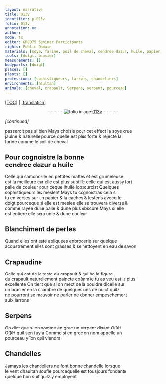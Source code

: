 ```yaml
---
layout: narrative
title: 013v
identifier: p-013v
folio: 013v
annotation: no
author:
mode: tc
editor: GR8975 Seminar Participants
rights: Public Domain
materials: [soye, farine, poil de cheval, cendree dazur, huile, papier, perles, eau de savon, Crapaudine, suif]
tools: [doigt, brasier]
measurements: []
bodyparts: [doigt]
places: []
plants: []
professions: [sophistiqueurs, larrons, chandeliers]
environments: [haultan]
animals: [cheval, crapault, Serpens, serpent, pourceau]
---
```


<p><a href="{{ site.baseurl }}/diplomatic/" target="_blank">[TOC]</a> | <a href="{{ site.baseurl }}/texts/p-013v_tl/">[translation]</a></p><div class="folio" align="center">- - - - - <a href="http://gallica.bnf.fr/ark:/12148/btv1b10500001g/f32.image" target="_blank"><img src="https://cu-mkp.github.io/2017-workshop-edition/assets/photo-icon.png" alt="folio image: " style="display:inline-block; margin-bottom:-3px;"/>013v</a> - - - - - </div>  
 
*[continued]*
  
 passeroit pas si bien Mays choisis pour cet effect la <span class="m">soye</span> crue<br/> jaulne & naturelle pource quelle est plus forte & rejecte la<br/> <span class="m">farine</span> comme le <span class="m">poil de <span class="al">cheval</span></span> 
 
 
  

## Pour cognoistre la bonne<br/> <span class="m">cendree dazur</span> a <span class="m">huile</span>

 
Celle qui samoncelle en pettites mattes et est grumeleuse<br/> est la meilleure car elle est plus subtille celle qui est aussy fort<br/> palle de couleur pour ceque l<span class="m">huile</span> lobscurcist Quelques<br/> <span class="pro">sophistiqueurs</span> les meslent Mays tu cognoistras cela si<br/> tu en verses sur un <span class="m">papier</span> & la caches & lestens avecq le<br/> <span class="tl"><span class="bp">doigt</span></span> pourceque si elle est meslee elle se trouvera diverse &<br/> comme rayee dune palle & dune plus obscure Mays si elle<br/> est entiere elle sera unie & dune couleur 
 
 
  

## Blanchiment de <span class="m">perles</span>

 
Quand elles ont este apliquees enbroderie sur quelque<br/> acoustrement elles sont grasses & se nettoyent en <span class="m">eau de savon</span> 
 
 
  

## <span class="m">Crapaudine</span>

 
Celle qui est de la teste du <span class="al">crapault</span> & qui ha la figure<br/> du <span class="al">crapault</span> naturellement paincte co{mm}e tu as veu est la plus<br/> excellente On tient que si on mect de la pouldre dicelle sur<br/> un <span class="tl">brasier</span> en la chambre de quelques uns de nuict quilz<br/> ne pourront se mouvoir ne parler ne donner empeschement<br/> aulx <span class="pro">larrons</span> 
 
 
  

## <span class="al">Serpens</span>

 
On dict que si on nomme en grec un <span class="al">serpent</span> disant ΟΦΗ<br/> ΟΦΗ quil sen fuyra Comme si en grec on <span class="del">nom</span> appelle un<br/> <span class="al">pourceau</span> <span class="del">y</span> ïon quil viendra 
 
 
  

## Chandelles

 
Jamays les <span class="pro">chandeliers</span> ne font bonne chandelle lorsque<br/> le vent d<span class="env">haultan</span> soufle pourcequelle est tousjours fondante<br/> quelque bon <span class="m">suif</span> quilz y employent 
 
